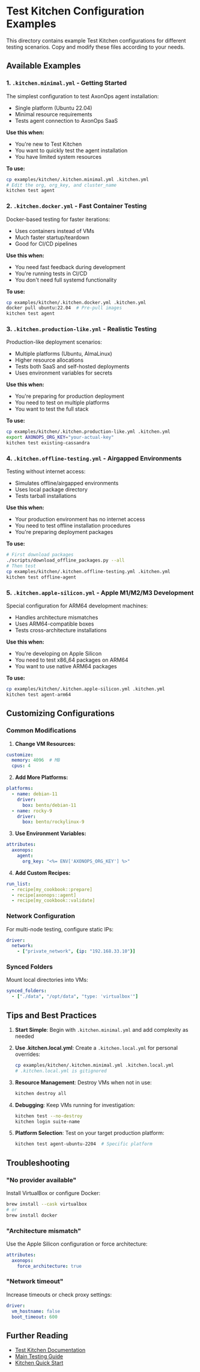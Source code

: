 # Test Kitchen Configuration Examples

This directory contains example Test Kitchen configurations for different testing scenarios. Copy and modify these files according to your needs.

## Available Examples

### 1. `.kitchen.minimal.yml` - Getting Started
The simplest configuration to test AxonOps agent installation:
- Single platform (Ubuntu 22.04)
- Minimal resource requirements
- Tests agent connection to AxonOps SaaS

**Use this when:**
- You're new to Test Kitchen
- You want to quickly test the agent installation
- You have limited system resources

**To use:**
```bash
cp examples/kitchen/.kitchen.minimal.yml .kitchen.yml
# Edit the org, org_key, and cluster_name
kitchen test agent
```

### 2. `.kitchen.docker.yml` - Fast Container Testing
Docker-based testing for faster iterations:
- Uses containers instead of VMs
- Much faster startup/teardown
- Good for CI/CD pipelines

**Use this when:**
- You need fast feedback during development
- You're running tests in CI/CD
- You don't need full systemd functionality

**To use:**
```bash
cp examples/kitchen/.kitchen.docker.yml .kitchen.yml
docker pull ubuntu:22.04  # Pre-pull images
kitchen test agent
```

### 3. `.kitchen.production-like.yml` - Realistic Testing
Production-like deployment scenarios:
- Multiple platforms (Ubuntu, AlmaLinux)
- Higher resource allocations
- Tests both SaaS and self-hosted deployments
- Uses environment variables for secrets

**Use this when:**
- You're preparing for production deployment
- You need to test on multiple platforms
- You want to test the full stack

**To use:**
```bash
cp examples/kitchen/.kitchen.production-like.yml .kitchen.yml
export AXONOPS_ORG_KEY="your-actual-key"
kitchen test existing-cassandra
```

### 4. `.kitchen.offline-testing.yml` - Airgapped Environments
Testing without internet access:
- Simulates offline/airgapped environments
- Uses local package directory
- Tests tarball installations

**Use this when:**
- Your production environment has no internet access
- You need to test offline installation procedures
- You're preparing deployment packages

**To use:**
```bash
# First download packages
./scripts/download_offline_packages.py --all
# Then test
cp examples/kitchen/.kitchen.offline-testing.yml .kitchen.yml
kitchen test offline-agent
```

### 5. `.kitchen.apple-silicon.yml` - Apple M1/M2/M3 Development
Special configuration for ARM64 development machines:
- Handles architecture mismatches
- Uses ARM64-compatible boxes
- Tests cross-architecture installations

**Use this when:**
- You're developing on Apple Silicon
- You need to test x86_64 packages on ARM64
- You want to use native ARM64 packages

**To use:**
```bash
cp examples/kitchen/.kitchen.apple-silicon.yml .kitchen.yml
kitchen test agent-arm64
```

## Customizing Configurations

### Common Modifications

1. **Change VM Resources:**
```yaml
customize:
  memory: 4096  # MB
  cpus: 4
```

2. **Add More Platforms:**
```yaml
platforms:
  - name: debian-11
    driver:
      box: bento/debian-11
  - name: rocky-9
    driver:
      box: bento/rockylinux-9
```

3. **Use Environment Variables:**
```yaml
attributes:
  axonops:
    agent:
      org_key: "<%= ENV['AXONOPS_ORG_KEY'] %>"
```

4. **Add Custom Recipes:**
```yaml
run_list:
  - recipe[my_cookbook::prepare]
  - recipe[axonops::agent]
  - recipe[my_cookbook::validate]
```

### Network Configuration

For multi-node testing, configure static IPs:
```yaml
driver:
  network:
    - ["private_network", {ip: "192.168.33.10"}]
```

### Synced Folders

Mount local directories into VMs:
```yaml
synced_folders:
  - ["./data", "/opt/data", "type: 'virtualbox'"]
```

## Tips and Best Practices

1. **Start Simple**: Begin with `.kitchen.minimal.yml` and add complexity as needed

2. **Use .kitchen.local.yml**: Create a `.kitchen.local.yml` for personal overrides:
   ```bash
   cp examples/kitchen/.kitchen.minimal.yml .kitchen.local.yml
   # .kitchen.local.yml is gitignored
   ```

3. **Resource Management**: Destroy VMs when not in use:
   ```bash
   kitchen destroy all
   ```

4. **Debugging**: Keep VMs running for investigation:
   ```bash
   kitchen test --no-destroy
   kitchen login suite-name
   ```

5. **Platform Selection**: Test on your target production platform:
   ```bash
   kitchen test agent-ubuntu-2204  # Specific platform
   ```

## Troubleshooting

### "No provider available"
Install VirtualBox or configure Docker:
```bash
brew install --cask virtualbox
# or
brew install docker
```

### "Architecture mismatch"
Use the Apple Silicon configuration or force architecture:
```yaml
attributes:
  axonops:
    force_architecture: true
```

### "Network timeout"
Increase timeouts or check proxy settings:
```yaml
driver:
  vm_hostname: false
  boot_timeout: 600
```

## Further Reading

- [Test Kitchen Documentation](https://kitchen.ci/)
- [Main Testing Guide](../../TESTING.md)
- [Kitchen Quick Start](../../docs/KITCHEN_QUICKSTART.md)
